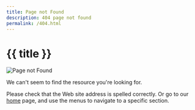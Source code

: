 ```yaml
---
title: Page not Found
description: 404 page not found
permalink: /404.html
---
```


# {{ title }}

![Page not Found](https://kiri-vadivelu.ca/assets/images/page-not-found.jpeg)

We can't seem to find the resource you're looking for.

Please check that the Web site address is spelled correctly.
Or go to our [home](https://kiri-vadivelu.ca) page,
and use the menus to navigate to a specific section.
